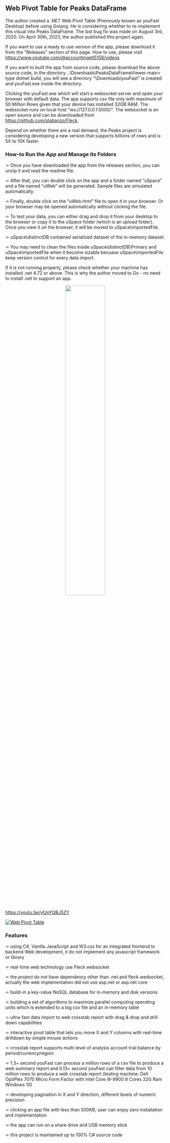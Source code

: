 ## Web Pivot Table for Peaks DataFrame

The author created a .NET Web Pivot Table (Previously known as youFast Desktop) before using Golang. He is considering whether to re-implement this visual into Peaks DataFrame. The last bug fix was made on August 3rd, 2020. On April 30th, 2023, the author published this project again. 

If you want to use a ready to use version of the app, please download it from the "Releases" section of this page. How to use, please visit https://www.youtube.com/@accountingetl5158/videos

If you want to built the app from source code, please download the above source code, in the directory ..\Downloads\PeaksDataFrameViewer-main>  type dotnet build, you will see a directory "\Downloads\youFast" is created and youFast.exe inside the directory.

Clicking the youFast.exe which will start a websocket server and open your browser with default data. The app supports csv file only with maximum of 50 Million Rows given that your device has installed 32GB RAM. The websocket runs on local host “ws://127.0.0.1:5000/”. The websocket is an open source and can be downloaded from https://github.com/statianzo/Fleck.

Depend on whether there are a real demand, the Peaks project is considering developing a new version that supports billions of rows and is 5X to 10X faster.

### How-to Run the App and Manage its Folders

➾ Once you have downloaded the app from the releases section, you can unzip it and read the readme file.

➾ After that, you can double click on the app and a folder named “uSpace” and a file named “uWeb” will be generated. Sample files are simulated automatically.

➾ Finally, double click on the “uWeb.html” file to open it in your browser. Or your browser may be opened automatically without clicking the file.

➾ To test your data, you can either drag and drop it from your desktop to the browser or copy it to the uSpace folder (which is an upload folder). Once you view it on the browser, it will be moved to uSpace\importedFile.

➾ uSpace\distinctDB contained serialized dataset of the in-memory dataset. 

➾ You may need to clean the files inside uSpace\distinctDB\Primary and uSpace\importedFile when it become sizable becuase uSpace\importedFile keep version control for every data import.

If it is not running properly, please check whether your machine has installed .net 4.72 or above. This is why the author moved to Go - no need to install .net to support an app.

<p align="center">
<img src="https://github.com/hkpeaks/peaks-framework/blob/main/PeaksDataFrameViewer/InstalledFolder.png" width=50% height=50%>
</p>

https://youtu.be/yfJnYQBJ5ZY

[![Web Pivot Table](https://github.com/hkpeaks/peaks-framework/blob/main/PeaksDataFrameViewer/WebPivotTable.png)](http://www.youtube.com/watch?v=yfJnYQBJ5ZY "Web Pivot Table")

### Features

➾ using C#, Vanilla JavaScript and W3.css for an integrated frontend to backend Web development, it do not implement any javascript framework or library 

➾  real-time web technology use Fleck websocket

➾  the project do not have dependency other than .net and fleck wedsocket, actually the web implementation did not use asp.net or asp.net core

➾  build-in a key-value NoSQL database for in-memory and disk versions

➾  building a set of algorithms to maximize parallel computing operating units which is extended to a big csv file and an in-memory table

➾  ultra-fast data import to web crosstab report with drag & drop and drill down capabilities 

➾  interactive pivot table that lets you move X and Y columns with real-time drilldown by simple mouse actions

➾  crosstab report supports multi-level of analysis account trial balance by period/currency/region

➾  1.3+ second youFast can process a million rows of a csv file to produce a web summary report and 0.13+ second youFast can filter data from 10 million rows to produce a web crosstab report (testing machine: Dell OptiPlex 7070 Micro Form Factor with Intel Core i9-9900 8 Cores 32G Ram Windows 10)

➾  developing pagination in X and Y direction, different levels of numeric precision

➾  clicking an app file with less than 500KB, user can enjoy zero installation and implementation 

➾  the app can run on a share drive and USB memory stick

➾  this project is maintained up to 100% C# source code
